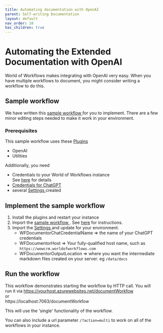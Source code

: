 ```yaml
---
title: Automating documentation with OpenAI
parent: Self-writing Documentation
layout: default
nav_order: 10
has_children: true
---
```


# Automating the Extended Documentation with OpenAI

World of Workflows makes integrating with OpenAI very easy.  When you have multiple workflows to document, you might consider writing a workflow to do this.  


## Sample workflow

We have written this 
<a href="./documentExtendedWorkflowAI.json" download>sample workflow </a> for you to implement.  There are a few minor editing steps needed to make it work in your environment.

### Prerequisites  

This sample workflow uses these [Plugins](../19_plugins/README.md)
- OpenAI
- Utilities
  
Additionally, you need 
- Credentials to your World of Workflows instance  
See [here](./automatingDocCredentials.html) for details
- [Credentials for ChatGPT](../19_plugins/OpenAIPluginAPIKey.html)
- several  <a href="./Settings-AutomatedDocumentor.csv" download>Settings </a> created

## Implement the sample workflow

1. Install the plugins and restart your instance
2. Import the <a href="./documentExtendedWorkflowAI.json" download>sample workflow </a>.  See [here](../10_ManagingWorkflows/copyingWorkflowsBetweenInstances.html) for instructions.
3. Import the <a href="./Settings-AutomatedDocumentor.csv" download>Settings </a>  and update for your environment.
   - WFDocumentorChatCredentialName => the name of your ChatGPT credentials
   - WFDocumentorHost => Your fully-qualified host name, such as `https://wowcrm.worldofworkflows.com`
   - WFDocumentorOutputLocation => where you want the intermediate markdown files created on your server.  eg `/data/docs`

## Run the workflow

This workflow demonstrates starting the workflow by HTTP call.
You will run it via 
https://yourhost.azurewebsites.net/documentWorkfow  
or   
https://localhost:7063/documentWorkfow

This will use the 'single' functionality of the workflow.

You can also include a url parameter `/?action=multi` to work on all of the workflows in your instance.